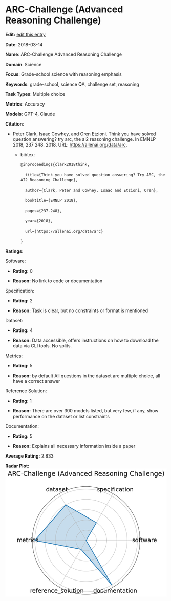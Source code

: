 # ARC-Challenge (Advanced Reasoning Challenge)


**Edit:** [edit this entry](https://github.com/mlcommons-science/benchmark/tree/main/source)


**Date**: 2018-03-14


**Name**: ARC-Challenge  Advanced Reasoning Challenge 


**Domain**: Science


**Focus**: Grade-school science with reasoning emphasis


**Keywords**: grade-school, science QA, challenge set, reasoning


**Task Types**: Multiple choice


**Metrics**: Accuracy


**Models**: GPT-4, Claude


**Citation**:


- Peter Clark, Isaac Cowhey, and Oren Etzioni. Think you have solved question answering? try arc, the ai2 reasoning challenge. In EMNLP 2018, 237 248. 2018. URL: https://allenai.org/data/arc.

  - bibtex:
      ```
      @inproceedings{clark2018think,

        title={Think you have solved question answering? Try ARC, the AI2 Reasoning Challenge},

        author={Clark, Peter and Cowhey, Isaac and Etzioni, Oren},

        booktitle={EMNLP 2018},

        pages={237-248},

        year={2018},

        url={https://allenai.org/data/arc}

      }

      ```

**Ratings:**


Software:


  - **Rating:** 0


  - **Reason:** No link to code or documentation 


Specification:


  - **Rating:** 2


  - **Reason:** Task is clear, but no constraints or format is mentioned 


Dataset:


  - **Rating:** 4


  - **Reason:** Data accessible, offers instructions on how to download the data via CLI tools. No splits. 


Metrics:


  - **Rating:** 5


  - **Reason:**  by default  All questions in the dataset are multiple choice, all have a correct answer 


Reference Solution:


  - **Rating:** 1


  - **Reason:** There are over 300 models listed, but very few, if any, show performance on the dataset or list constraints 


Documentation:


  - **Rating:** 5


  - **Reason:** Explains all necessary information inside a paper 


**Average Rating:** 2.833


**Radar Plot:**
 ![Arc-Challenge Advanced Reasoning Challenge radar plot](../../tex/images/arc-challenge_advanced_reasoning_challenge_radar.png)